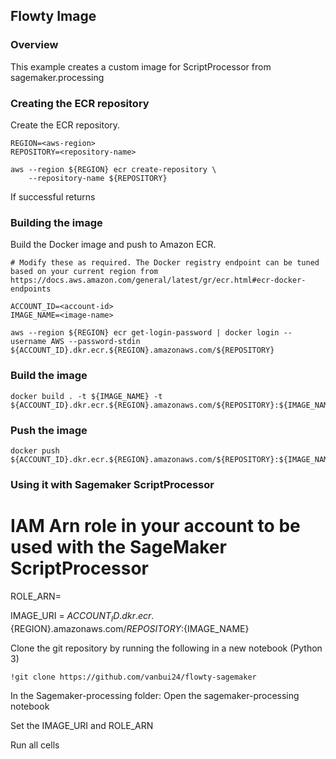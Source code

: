 ## Flowty Image

### Overview

This example creates a custom image for ScriptProcessor from sagemaker.processing

### Creating the ECR repository
Create the ECR repository.
```
REGION=<aws-region>
REPOSITORY=<repository-name>

aws --region ${REGION} ecr create-repository \
    --repository-name ${REPOSITORY}
```
If successful returns

### Building the image
Build the Docker image and push to Amazon ECR.
```
# Modify these as required. The Docker registry endpoint can be tuned based on your current region from https://docs.aws.amazon.com/general/latest/gr/ecr.html#ecr-docker-endpoints

ACCOUNT_ID=<account-id>
IMAGE_NAME=<image-name>

aws --region ${REGION} ecr get-login-password | docker login --username AWS --password-stdin ${ACCOUNT_ID}.dkr.ecr.${REGION}.amazonaws.com/${REPOSITORY}
```

### Build the image
```
docker build . -t ${IMAGE_NAME} -t ${ACCOUNT_ID}.dkr.ecr.${REGION}.amazonaws.com/${REPOSITORY}:${IMAGE_NAME}
```
### Push the image
```
docker push ${ACCOUNT_ID}.dkr.ecr.${REGION}.amazonaws.com/${REPOSITORY}:${IMAGE_NAME}
```

### Using it with Sagemaker ScriptProcessor

# IAM Arn role in your account to be used with the SageMaker ScriptProcessor
ROLE_ARN=<role-arn>

IMAGE_URI = ${ACCOUNT_ID}.dkr.ecr.${REGION}.amazonaws.com/${REPOSITORY}:${IMAGE_NAME}

Clone the git repository by running the following in a new notebook (Python 3)
```
!git clone https://github.com/vanbui24/flowty-sagemaker 
```

In the Sagemaker-processing folder: Open the sagemaker-processing notebook

Set the IMAGE_URI and ROLE_ARN

Run all cells

